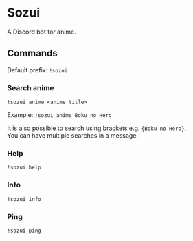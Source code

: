 # Sozui

A Discord bot for anime.

## Commands

Default prefix: `!sozui`

### Search anime

`!sozui anime <anime title>`

Example: `!sozui anime Boku no Hero`

It is also possible to search using brackets e.g. `{Boku no Hero}`.  
You can have multiple searches in a message.

### Help

`!sozui help`

### Info

`!sozui info`

### Ping

`!sozui ping`
